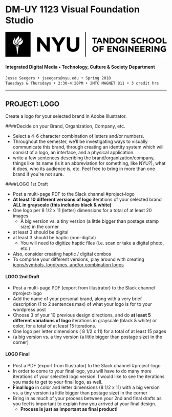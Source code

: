 # DM-UY 1123 Visual Foundation Studio
![NYU](nyu_soe_logo.png)
#### Integrated Digital Media • Technology, Culture & Society Department 
    Jesse Seegers • jseegers@nyu.edu • Spring 2018 
    Tuesdays & Thursdays • 2:30-4:20PM • 2MTC MAGNET 811 • 3 credit hrs
---


## PROJECT: LOGO
Create a logo for your selected brand in Adobe Illustrator.

####Decide on your Brand, Organization, Company, etc.
* Select a 4-6 character combination of letters and/or numbers.
* Throughout the semester, we’ll be investigating ways to visually communicate this brand, through creating an identity system which will consist of a logo, an interface, and a physical application.
* write a few sentences describing the brand/organization/company, things like its name (is it an abbreviation for something, like NYU?), what it does, who its audience is, etc. Feel free to bring in more than one brand if you're not sure.

####LOGO 1st Draft  
* Post a multi-page PDF to the Slack channel #project-logo
* **At least 10 different versions of logo** iterations of your selected brand **ALL in grayscale (this includes black & white)**
* One logo per 8 1/2 x 11 (letter) dimensions for a total of at least 20 images
  * A big version vs. a tiny version (a little bigger than postage stamp size) in the corner
* at least 3 should be digital
* at least 3 should be haptic (non-digital) 
  * You will need to digitize haptic files (i.e. scan or take a digital photo, etc.)
* Also, consider creating haptic / digital combos
* To comprise your different versions, play around with creating [icons/symbols, logotypes, and/or combination logos](http://www.logodesignsource.com/types.html)


#### LOGO 2nd Draft  
* Post a multi-page PDF (export from Illustrator) to the Slack channel #project-logo
* Add the name of your personal brand, along with a very brief description (1 to 2 sentences max) of what your logo is for to your wordpress post
* Choose 3 of your 10 previous design directions, and do **at least 5 different variations of logo** iterations in grayscale (black & white) or color, for a total of at least 15 iterations.
* One logo per letter dimensions ( 8 1/2 x 11) for a total of at least 15 pages
* (a big version vs. a tiny version (a little bigger than postage size) in the corner)

#### LOGO Final  
* Post a PDF (export from Illustrator) to the Slack channel #project-logo
* In order to come to your final logo, you will have to do many more iterations of your selected logo version. I would like to see the iterations you made to get to your final logo, as well.
* **Final logo** in color and letter dimensions (8 1/2 x 11) with a big version vs. a tiny version (a little bigger than postage size) in the corner
* Bring in as much of your process between your 2nd and final drafts as you feel is important to explain how you arrived at your final design.
  * **Process is just as important as final product!**



